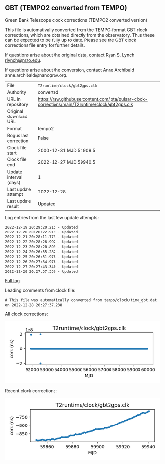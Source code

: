 
## GBT (TEMPO2 converted from TEMPO)

Green Bank Telescope clock corrections (TEMPO2 converted version)

This file is automativally converted from the TEMPO-format GBT
clock corrections, which are obtained directly from the observatory.
Thus these can be expected to be fully up to date. Please see the
GBT clock corrections file entry for further details.

If questions arise about the original data, contact Ryan S. Lynch
<rlynch@nrao.edu>.

If questions arise about the conversion, contact Anne Archibald
<anne.archibald@nanograv.org>.

|     |     |
|:--- |:--- |
| File | `T2runtime/clock/gbt2gps.clk` |
| Authority | converted |
| URL in repository | <https://raw.githubusercontent.com/ipta/pulsar-clock-corrections/main/T2runtime/clock/gbt2gps.clk> |
| Original download URL | <None> |
| Format | tempo2 |
| Bogus last correction | False |
| Clock file start | 2000-12-31 MJD 51909.5 |
| Clock file end | 2022-12-27 MJD 59940.5 |
| Update interval (days) | 1 |
| Last update attempt | 2022-12-28 |
| Last update result | Updated |

Log entries from the last few update attempts:
```
2022-12-19 20:29:20.215 - Updated
2022-12-20 20:28:22.919 - Updated
2022-12-21 20:28:11.773 - Updated
2022-12-22 20:28:26.992 - Updated
2022-12-23 20:28:20.899 - Updated
2022-12-24 20:26:55.282 - Updated
2022-12-25 20:26:51.978 - Updated
2022-12-26 20:27:34.976 - Updated
2022-12-27 20:27:43.340 - Updated
2022-12-28 20:27:37.336 - Updated
```
[Full log](https://raw.githubusercontent.com/ipta/pulsar-clock-corrections/main/log/T2runtime/clock/gbt2gps.clk.log)

Leading comments from clock file:

    # This file was automatically converted from tempo/clock/time_gbt.dat on 2022-12-28 20:27:37.238



All clock corrections:

![plot of all clock corrections](gbt2gps.clk.png "All corrections")

Recent clock corrections:

![plot of recent clock corrections](gbt2gps.clk.short.png "Recent corrections")

